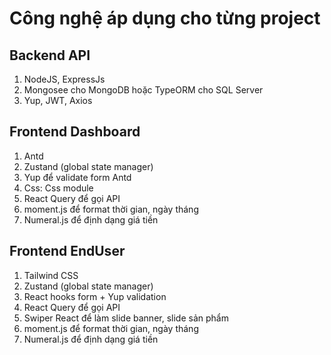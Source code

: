 # Công nghệ áp dụng cho từng project

## Backend API

1. NodeJS, ExpressJs
1. Mongosee cho MongoDB hoặc TypeORM cho SQL Server
1. Yup, JWT, Axios

## Frontend Dashboard

1. Antd
1. Zustand (global state manager)
1. Yup để validate form Antd
1. Css: Css module
1. React Query để  gọi API
1. moment.js để format thời gian, ngày tháng
1. Numeral.js để định dạng giá tiền

## Frontend EndUser

1. Tailwind CSS
1. Zustand (global state manager)
1. React hooks form + Yup validation
1. React Query để  gọi API
1. Swiper React để làm slide banner, slide sản phẩm
1. moment.js để format thời gian, ngày tháng
1. Numeral.js để định dạng giá tiền